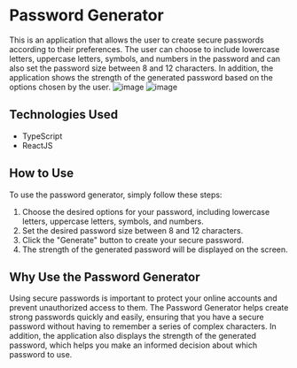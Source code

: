 # Password Generator

This is an application that allows the user to create secure passwords according to their preferences. The user can choose to include lowercase letters, uppercase letters, symbols, and numbers in the password and can also set the password size between 8 and 12 characters. In addition, the application shows the strength of the generated password based on the options chosen by the user.
![image](https://user-images.githubusercontent.com/71743049/211220420-ded3b84f-15fd-4957-be1e-41dfea675d56.png)
![image](https://user-images.githubusercontent.com/71743049/211220430-07d72c46-1b76-41a6-bbdb-7ce344696da0.png)


## Technologies Used

- TypeScript
- ReactJS

## How to Use

To use the password generator, simply follow these steps:

1. Choose the desired options for your password, including lowercase letters, uppercase letters, symbols, and numbers.
2. Set the desired password size between 8 and 12 characters.
3. Click the "Generate" button to create your secure password.
4. The strength of the generated password will be displayed on the screen.

## Why Use the Password Generator

Using secure passwords is important to protect your online accounts and prevent unauthorized access to them. The Password Generator helps create strong passwords quickly and easily, ensuring that you have a secure password without having to remember a series of complex characters. In addition, the application also displays the strength of the generated password, which helps you make an informed decision about which password to use.
